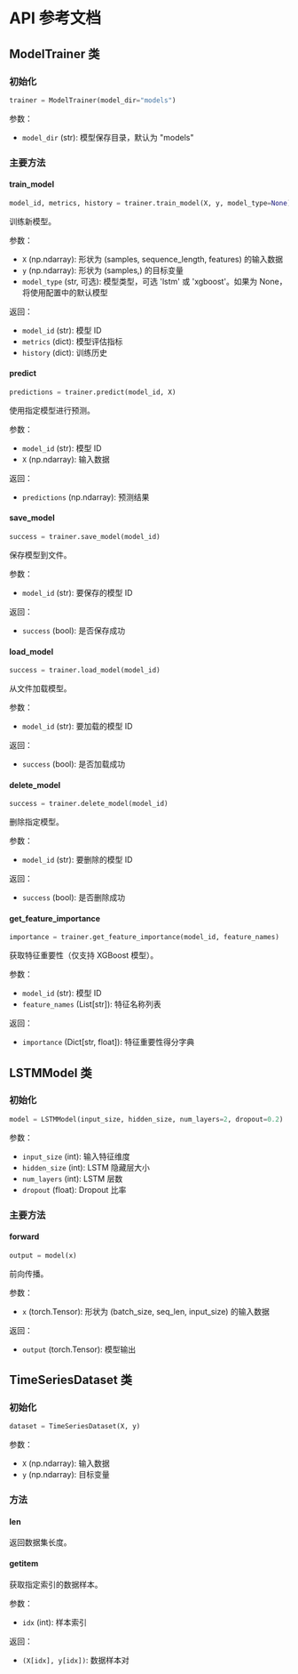 # API 参考文档

## ModelTrainer 类

### 初始化

```python
trainer = ModelTrainer(model_dir="models")
```

参数：

- `model_dir` (str): 模型保存目录，默认为 "models"

### 主要方法

#### train_model

```python
model_id, metrics, history = trainer.train_model(X, y, model_type=None)
```

训练新模型。

参数：

- `X` (np.ndarray): 形状为 (samples, sequence_length, features) 的输入数据
- `y` (np.ndarray): 形状为 (samples,) 的目标变量
- `model_type` (str, 可选): 模型类型，可选 'lstm' 或 'xgboost'。如果为 None，将使用配置中的默认模型

返回：

- `model_id` (str): 模型 ID
- `metrics` (dict): 模型评估指标
- `history` (dict): 训练历史

#### predict

```python
predictions = trainer.predict(model_id, X)
```

使用指定模型进行预测。

参数：

- `model_id` (str): 模型 ID
- `X` (np.ndarray): 输入数据

返回：

- `predictions` (np.ndarray): 预测结果

#### save_model

```python
success = trainer.save_model(model_id)
```

保存模型到文件。

参数：

- `model_id` (str): 要保存的模型 ID

返回：

- `success` (bool): 是否保存成功

#### load_model

```python
success = trainer.load_model(model_id)
```

从文件加载模型。

参数：

- `model_id` (str): 要加载的模型 ID

返回：

- `success` (bool): 是否加载成功

#### delete_model

```python
success = trainer.delete_model(model_id)
```

删除指定模型。

参数：

- `model_id` (str): 要删除的模型 ID

返回：

- `success` (bool): 是否删除成功

#### get_feature_importance

```python
importance = trainer.get_feature_importance(model_id, feature_names)
```

获取特征重要性（仅支持 XGBoost 模型）。

参数：

- `model_id` (str): 模型 ID
- `feature_names` (List[str]): 特征名称列表

返回：

- `importance` (Dict[str, float]): 特征重要性得分字典

## LSTMModel 类

### 初始化

```python
model = LSTMModel(input_size, hidden_size, num_layers=2, dropout=0.2)
```

参数：

- `input_size` (int): 输入特征维度
- `hidden_size` (int): LSTM 隐藏层大小
- `num_layers` (int): LSTM 层数
- `dropout` (float): Dropout 比率

### 主要方法

#### forward

```python
output = model(x)
```

前向传播。

参数：

- `x` (torch.Tensor): 形状为 (batch_size, seq_len, input_size) 的输入数据

返回：

- `output` (torch.Tensor): 模型输出

## TimeSeriesDataset 类

### 初始化

```python
dataset = TimeSeriesDataset(X, y)
```

参数：

- `X` (np.ndarray): 输入数据
- `y` (np.ndarray): 目标变量

### 方法

#### **len**

返回数据集长度。

#### **getitem**

获取指定索引的数据样本。

参数：

- `idx` (int): 样本索引

返回：

- `(X[idx], y[idx])`: 数据样本对
